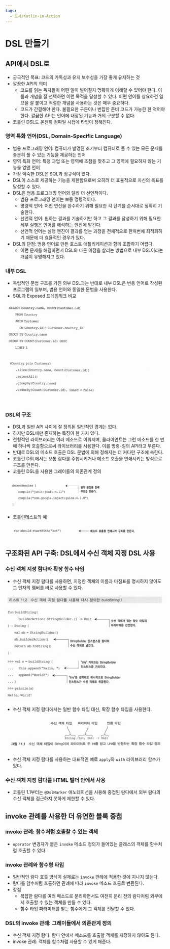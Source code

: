 ```yaml
---
tags:
  - 도서/Kotlin-in-Action
---
```


# DSL 만들기

## API에서 DSL로

- 궁극적인 목표: 코드의 가독성과 유지 보수성을 가장 좋게 유지하는 것
- 깔끔한 API의 의미
	- 코드를 읽는 독자들이 어떤 일이 벌어질지 명확하게 이해할 수 있어야 한다. 이름과 개념을 잘 선택하면 이런 목적을 달성할 수 있다. 어떤 언어를 상요하건 일므을 잘 붙이고 적절한 개념을 사용하는 것은 매우 중요하다.
	- 코드가 간결해야 한다. 불필요한 구문이나 번잡한 준비 코드가 가능한 한 적어야 한다. 깔끔한 API는 언어에 내장된 기능과 거의 구분할 수 없다.
- 코틀린 DSL도 온전히 컴파일 시접에 타입이 정해진다.

### 영역 특화 언어(DSL, Domain-Specific Language)

- 범용 프로그래밍 언어: 컴퓨터가 발명된 초기부터 컴퓨터로 풀 수 있는 모든 문제를 충분히 풀 수 있는 기능을 제공하는 언어
- 영역 특화 언어: 특정 과업 또는 영역에 초점을 맞추고 그 영역에 필요하지 않는 기능을 없앤 언어
- 가장 익숙한 DSL은 SQL과 정규식이 있다.
- DSL이 스스로 제공하는 기능을 제한함으로써 오히려 더 효율적으로 자신의 목표를 달성할 수 있다.
- DSL은 범용 프로그래밍 언어와 달리 더 선언적이다.
	- 범용 프로그래밍 언어는 보통 명령적이다.
	- 명령적 언어: 어떤 연산을 완수하기 위해 필요한 각 단계를 순서대로 정확히 기술한다.
	- 선언적 언어: 원하는 결과를 기술하기만 하고 그 결과를 달성하기 위해 필요한 세부 실행은 언어를 해석하는 엔진에 맡긴다.
	- 선언적 언어는 실행 엔진이 결과를 얻는 과정을 전체적으로 한꺼번에 최적화하기 때문에 더 효율적인 경우가 있다.
- DSL의 단점: 범용 언어로 만든 호스트 애플리케이션과 함께 조합하기 어렵다.
	- 이런 문제를 해결하면서 DSL의 다른 이점을 살리는 방법으로 내부 DSL이라는 개념이 유명해지고 있다.

### 내부 DSL

- 독립적인 문법 구조를 가진 외부 DSL과는 반대로 내부 DSL은 번용 언어로 작성된 프로그램의 일부며, 범용 언어와 동일한 문법을 사용한다.
- SQL과 Exposed 프레임워크 비교

![](assets/Pasted%20image%2020230405193640.png)

![](assets/Pasted%20image%2020230405193646.png)

### DSL의 구조

- DSL과 일반 API 사이에 잘 정의된 일반적인 경계는 없다.
- 하지만 DSL에만 존재하는 특징이 한 가지 있다.
- 전형적인 라이브러리는 여러 메소드로 이뤄지며, 클라이언트는 그런 메소드를 한 번에 하나씩 호출함으로써 라이브러리를 사용한다. 이를 명령-질의 API라고 부른다.
- 반대로 DSL의 메소드 호출은 DSL 문법에 의해 정해지는 더 커다란 구조에 속한다.
- 코틀린 DSL에서는 보통 람다를 주첩시키거나 메소드 호출을 연쇄시키는 방식으로 구조를 만든다.
- 코틀린 DSL을 사용한 그레이들의 의존관계 정의

![](assets/Pasted%20image%2020230405194616.png)

- 코틀린테스트의 예

![](assets/Pasted%20image%2020230405194643.png)


## 구조화된 API 구축: DSL에서 수신 객체 지정 DSL 사용

### 수신 객체 지정 람다와 확장 함수 타입

- 수신 객체 지정 람다를 사용하면, 지정한 객체의 이름과 마침표를 명시하지 않아도 그 인자의 멤버를 바로 사용할 수 있다.

![](assets/Pasted%20image%2020230406175105.png)

- 수신 객체 지정 람다에서는 일반 함수 타입 대신, 확장 함수 타입을 사용한다.

![](assets/Pasted%20image%2020230406175149.png)

- 수신 객체 지정 람다를 사용하는 대표적인 예로 `apply`와 `with` 라이브러리 함수가 있다.

### 수신 객체 지정 람다를 HTML 빌더 안에서 사용

- 코틀린 1.1부터는 `@DslMarker` 애노테이션을 사용해 중첩된 람다에서 외부 람다의 수신 객체를 접근하지 못하게 제한할 수 있다.

## invoke 관례를 사용한 더 유연한 블록 중첩

### invoke 관례: 함수처럼 호출할 수 있는 객체

- `operator` 변경자가 붙은 `invoke` 메소드 정의가 들어있는 클래스의 객체를 함수처럼 호출할 수 있다.

### invoke 관례와 함수형 타입

- 일반적인 람다 호출 방식이 실제로는 `invoke` 관례에 적용한 것에 지나지 않는다.
- 람다를 함수처럼 호출하면 관례에 따라 `invoke` 메소드 호출로 변환된다.
- 장점
	- 복잡한 람다를 여러 메소드로 분리하면서도 여전히 분리 전의 람다처럼 외부에서 호출할 수 있는 객체를 만들 수 있다.
	- 함수 타입 파라미터를 받는 함수에게 그 객체를 전달할 수 있다.

### DSL의 invoke 관례: 그레이들에서 의존관계 정의

- 수신 객체 지정 람다: 람다 안에서 메소드를 호출할 객체를 지정하지 않아도 된다.
- invoke 관례: 객체를 함수처럼 사용할 수 있게 해준다.


